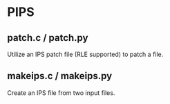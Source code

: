 # PIPS

## patch.c / patch.py

Utilize an IPS patch file (RLE supported) to patch a file.

## makeips.c / makeips.py

Create an IPS file from two input files. 

